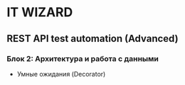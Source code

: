 # IT WIZARD
## REST API test automation (Advanced)

### Блок 2: Архитектура и работа с данными
- Умные ожидания (Decorator)

